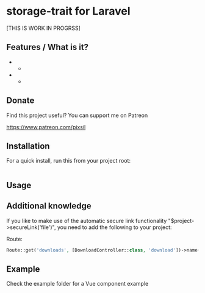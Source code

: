 # storage-trait for Laravel

[THIS IS WORK IN PROGRSS]

## Features / What is it?

* -
* -

## Donate

Find this project useful? You can support me on Patreon

https://www.patreon.com/pixsil

## Installation

For a quick install, run this from your project root:
```bash

```

## Usage



## Additional knowledge

If you like to make use of the automatic secure link functionality "$project->secureLink('file')", you need to add the following to your project:

Route:
```php
Route::get('downloads', [DownloadController::class, 'download'])->name('downloads');
```

## Example

Check the example folder for a Vue component example

